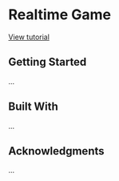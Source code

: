 # Realtime Game

[View tutorial](https://pusher.com/tutorials/realtime-game-react-native)

## Getting Started

...

## Built With

...

## Acknowledgments

...
